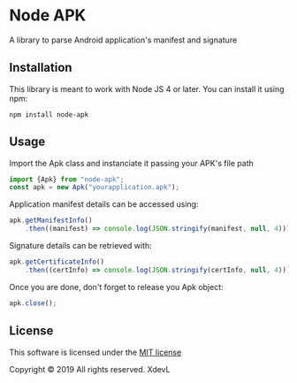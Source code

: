 # Node APK
A library to parse Android application's manifest and signature

## Installation
This library is meant to work with Node JS 4 or later. You can install it using npm:
```shell
npm install node-apk
```
## Usage
Import the Apk class and instanciate it passing your APK's file path
```javascript
import {Apk} from "node-apk";
const apk = new Apk("yourapplication.apk");
```
Application manifest details can be accessed using:
```javascript
apk.getManifestInfo()
    .then((manifest) => console.log(JSON.stringify(manifest, null, 4)));
```
Signature details can be retrieved with:
```javascript
apk.getCertificateInfo()
    .then((certInfo) => console.log(JSON.stringify(certInfo, null, 4)))
```
Once you are done, don't forget to release you Apk object:
```javascript
apk.close();
```
## License
This software is licensed under the [MIT license](LICENSE)

Copyright &#169; 2019 All rights reserved. XdevL
